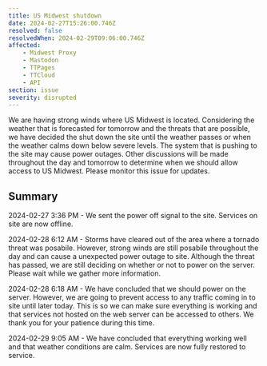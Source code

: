 ```yaml
---
title: US Midwest shutdown
date: 2024-02-27T15:26:00.746Z
resolved: false
resolvedWhen: 2024-02-29T09:06:00.746Z
affected:
    - Midwest Proxy
    - Mastodon
    - TTPages
    - TTCloud
    - API
section: issue
severity: disrupted
---
```


We are having strong winds where US Midwest is located. Considering the weather that is forecasted for tomorrow and the threats that are possible, we have decided the shut down the site until the weather passes or when the weather calms down below severe levels. The system that is pushing to the site may cause power outages. Other discussions will be made throughout the day and tomorrow to determine when we should allow access to US Midwest. Please monitor this issue for updates.

## Summary
2024-02-27 3:36 PM - We sent the power off signal to the site. Services on site are now offline.

2024-02-28 6:12 AM - Storms have cleared out of the area where a tornado threat was posabile. However, strong winds are still posabile throughout the day and can cause a unexpected power outage to site. Although the threat has passed, we are still deciding on whether or not to power on the server. Please wait while we gather more information.

2024-02-28 6:18 AM - We have concluded that we should power on the server. However, we are going to prevent access to any traffic coming in to site until later today. This is so we can make sure everything is working and that services not hosted on the web server can be accessed to others. We thank you for your patience during this time.

2024-02-29 9:05 AM - We have concluded that everything working well and that weather conditions are calm. Services are now fully restored to service.
